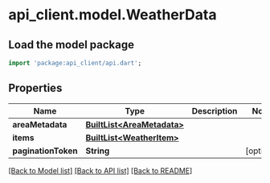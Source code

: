 # api_client.model.WeatherData

## Load the model package
```dart
import 'package:api_client/api.dart';
```

## Properties
Name | Type | Description | Notes
------------ | ------------- | ------------- | -------------
**areaMetadata** | [**BuiltList&lt;AreaMetadata&gt;**](AreaMetadata.md) |  | 
**items** | [**BuiltList&lt;WeatherItem&gt;**](WeatherItem.md) |  | 
**paginationToken** | **String** |  | [optional] 

[[Back to Model list]](../README.md#documentation-for-models) [[Back to API list]](../README.md#documentation-for-api-endpoints) [[Back to README]](../README.md)


